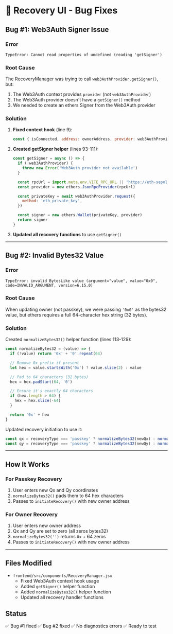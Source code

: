 # 🔧 Recovery UI - Bug Fixes

## Bug #1: Web3Auth Signer Issue

### Error
```
TypeError: Cannot read properties of undefined (reading 'getSigner')
```

### Root Cause
The RecoveryManager was trying to call `web3AuthProvider.getSigner()`, but:
1. The Web3Auth context provides `provider` (not `web3AuthProvider`)
2. The Web3Auth provider doesn't have a `getSigner()` method
3. We needed to create an ethers Signer from the Web3Auth provider

### Solution
1. **Fixed context hook** (line 9):
   ```javascript
   const { isConnected, address: ownerAddress, provider: web3AuthProvider } = useWeb3Auth()
   ```

2. **Created getSigner helper** (lines 93-111):
   ```javascript
   const getSigner = async () => {
     if (!web3AuthProvider) {
       throw new Error('Web3Auth provider not available')
     }

     const rpcUrl = import.meta.env.VITE_RPC_URL || 'https://eth-sepolia.g.alchemy.com/v2/demo'
     const provider = new ethers.JsonRpcProvider(rpcUrl)

     const privateKey = await web3AuthProvider.request({
       method: 'eth_private_key',
     })

     const signer = new ethers.Wallet(privateKey, provider)
     return signer
   }
   ```

3. **Updated all recovery functions** to use `getSigner()`

---

## Bug #2: Invalid Bytes32 Value

### Error
```
TypeError: invalid BytesLike value (argument="value", value="0x0", code=INVALID_ARGUMENT, version=6.15.0)
```

### Root Cause
When updating owner (not passkey), we were passing `'0x0'` as the bytes32 value, but ethers requires a full 64-character hex string (32 bytes).

### Solution
Created `normalizeBytes32()` helper function (lines 113-129):

```javascript
const normalizeBytes32 = (value) => {
  if (!value) return '0x' + '0'.repeat(64)

  // Remove 0x prefix if present
  let hex = value.startsWith('0x') ? value.slice(2) : value

  // Pad to 64 characters (32 bytes)
  hex = hex.padStart(64, '0')

  // Ensure it's exactly 64 characters
  if (hex.length > 64) {
    hex = hex.slice(-64)
  }

  return '0x' + hex
}
```

Updated recovery initiation to use it:
```javascript
const qx = recoveryType === 'passkey' ? normalizeBytes32(newQx) : normalizeBytes32('')
const qy = recoveryType === 'passkey' ? normalizeBytes32(newQy) : normalizeBytes32('')
```

---

## How It Works

### For Passkey Recovery
1. User enters new Qx and Qy coordinates
2. `normalizeBytes32()` pads them to 64 hex characters
3. Passes to `initiateRecovery()` with new owner address

### For Owner Recovery
1. User enters new owner address
2. Qx and Qy are set to zero (all zeros bytes32)
3. `normalizeBytes32('')` returns `0x` + 64 zeros
4. Passes to `initiateRecovery()` with new owner address

---

## Files Modified

- `frontend/src/components/RecoveryManager.jsx`
  - Fixed Web3Auth context hook usage
  - Added `getSigner()` helper function
  - Added `normalizeBytes32()` helper function
  - Updated all recovery handler functions

## Status

✅ Bug #1 fixed
✅ Bug #2 fixed
✅ No diagnostics errors
✅ Ready to test

